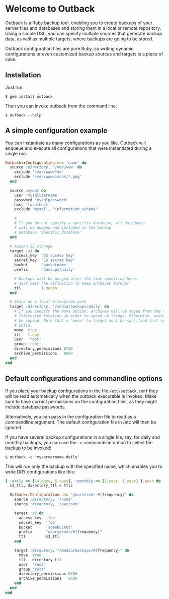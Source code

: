 Welcome to Outback
==================

Outback is a Ruby backup tool, enabling you to create backups of
your server files and databases and storing them in a local or
remote repository. Using a simple DSL, you can specify multiple
sources that generate backup data, as well as multiple targets,
where backups are going to be stored.

Outback configuration files are pure Ruby, so writing dynamic
configurations or even customized backup sources and targets is a
piece of cake.

Installation
------------

Just run

    $ gem install outback

Then you can invoke outback from the command line:

    $ outback --help

A simple configuration example
------------------------------

You can instantiate as many configurations as you like.
Outback will enqueue and execute all configurations that were
instantiated during a single run.

```` ruby
Outback::Configuration.new 'name' do
  source :directory, '/ver/www' do
    exclude '/var/www/foo'
    exclude '/var/www/icons/*.png'
  end

  source :mysql do
    user 'mysqlusername'
    password 'mysqlpassword'
    host 'localhost'
    exclude 'mysql', 'information_schema'

    #
    # If you do not specify a specific database, all databases
    # will be dumped and included in the backup
    # database 'specific_database'  
  end

  # Amazon S3 storage
  target :s3 do
    access_key  'S3 access key'
    secret_key  'S3 secret key'
    bucket      'bucketname'
    prefix      'backups/daily'

    # Backups will be purged after the time specified here.
    # Just omit the definition to keep archives forever.
    ttl         1.month
  end

  # Store on a local filesystem path
  target :directory, '/media/backups/daily' do
    # If you specify the move option, archives will be moved from the temporary
    # filesystem location in order to speed up things. Otherwise, archives will
    # be copied. Note that a 'move'-to target must be specified last in the target
    # chain.
    move  true
    ttl   1.day
    user  'root'
    group 'root'
    directory_permissions 0700
    archive_permissions   0600
  end
end
````

Default configurations and commandline options
----------------------------------------------

If you place your backup configurations in the file `/etc/outback.conf` they
will be read automatically when the outback executable is invoked. Make
sure to have correct permissions on the configuration files, as they might
include database passwords.

Alternatively, you can pass in the configuration file to read as a
commandline argument. The default configuration file in /etc will then be
ignored.

If you have several backup configurations in a single file, say, for daily
and monthly backups, you can use the `-c` commandline option to select the
backup to be invoked:

    $ outback -c 'myservername-daily'

This will run only the backup with the specified name, which enables you to
write DRY configurations like this:

```` ruby
{ :daily => [14.days, 5.days], :monthly	=> [1.year, 1.year] }.each do |frequency, ttls|
  s3_ttl, directory_ttl = ttls

  Outback::Configuration.new "yourserver-#{frequency}" do
    source :directory, '/home'
    source :directory, '/var/svn'

    target :s3 do
      access_key  'foo'
      secret_key  'foo'
      bucket      'somebucket'
      prefix      "yourserver/#{frequency}"
      ttl         s3_ttl
    end

    target :directory, "/media/backups/#{frequency}" do
      move  true
      ttl   directory_ttl
      user  'root'
      group 'root'
      directory_permissions 0700
      archive_permissions   0600
    end
  end
end
````